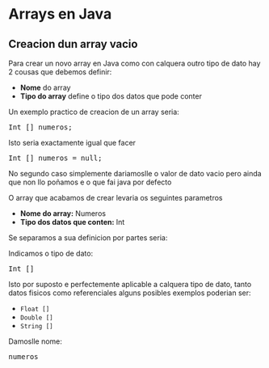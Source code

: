 # Arrays en Java

## Creacion dun array vacio

Para crear un novo array en Java como con calquera outro tipo de dato hay 2 cousas que debemos definir:

- **Nome** do array
- **Tipo do array** define o tipo dos datos que pode conter

Un exemplo practico de creacion de un array seria:

<pre>Int [] numeros;</pre>

Isto seria exactamente igual que facer

<pre>Int [] numeros = null;</pre>

No segundo caso simplemente dariamoslle o valor de dato vacio pero ainda que non llo poñamos e o que fai java por defecto

O array que acabamos de crear levaria os seguintes parametros

- **Nome do array:** Numeros
- **Tipo dos datos que conten:** Int

Se separamos a sua definicion por partes seria:

Indicamos o tipo de dato:

<pre>Int []</pre>

Isto por suposto e perfectemente aplicable a calquera tipo de dato, tanto datos fisicos como referenciales alguns posibles exemplos poderian ser:

- `Float []`
- `Double []`
- `String []`

Damoslle nome:

<pre>numeros</pre>
